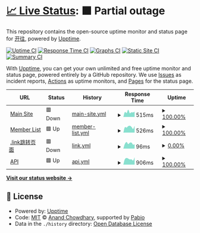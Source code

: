 # [📈 Live Status](https://stat.travellings.cn): <!--live status--> **🟧 Partial outage**

This repository contains the open-source uptime monitor and status page for [开往](https://www.travellings.cn/), powered by [Upptime](https://github.com/upptime/upptime).

[![Uptime CI](https://github.com/travellings-link/upptime/workflows/Uptime%20CI/badge.svg)](https://github.com/travellings-link/upptime/actions?query=workflow%3A%22Uptime+CI%22)
[![Response Time CI](https://github.com/travellings-link/upptime/workflows/Response%20Time%20CI/badge.svg)](https://github.com/travellings-link/upptime/actions?query=workflow%3A%22Response+Time+CI%22)
[![Graphs CI](https://github.com/travellings-link/upptime/workflows/Graphs%20CI/badge.svg)](https://github.com/travellings-link/upptime/actions?query=workflow%3A%22Graphs+CI%22)
[![Static Site CI](https://github.com/travellings-link/upptime/workflows/Static%20Site%20CI/badge.svg)](https://github.com/travellings-link/upptime/actions?query=workflow%3A%22Static+Site+CI%22)
[![Summary CI](https://github.com/travellings-link/upptime/workflows/Summary%20CI/badge.svg)](https://github.com/travellings-link/upptime/actions?query=workflow%3A%22Summary+CI%22)

With [Upptime](https://upptime.js.org), you can get your own unlimited and free uptime monitor and status page, powered entirely by a GitHub repository. We use [Issues](https://github.com/travellings-link/upptime/issues) as incident reports, [Actions](https://github.com/travellings-link/upptime/actions) as uptime monitors, and [Pages](https://stat.travellings.cn) for the status page.

<!--start: status pages-->
<!-- This summary is generated by Upptime (https://github.com/upptime/upptime) -->
<!-- Do not edit this manually, your changes will be overwritten -->
<!-- prettier-ignore -->
| URL | Status | History | Response Time | Uptime |
| --- | ------ | ------- | ------------- | ------ |
| <img alt="" src="https://icons.duckduckgo.com/ip3/www.travellings.cn.ico" height="13"> [Main Site](https://www.travellings.cn) | 🟥 Down | [main-site.yml](https://github.com/travellings-link/upptime/commits/HEAD/history/main-site.yml) | <details><summary><img alt="Response time graph" src="./graphs/main-site/response-time-week.png" height="20"> 515ms</summary><br><a href="https://stat.travellings.cn/history/main-site"><img alt="Response time 591" src="https://img.shields.io/endpoint?url=https%3A%2F%2Fraw.githubusercontent.com%2Ftravellings-link%2Fupptime%2FHEAD%2Fapi%2Fmain-site%2Fresponse-time.json"></a><br><a href="https://stat.travellings.cn/history/main-site"><img alt="24-hour response time 556" src="https://img.shields.io/endpoint?url=https%3A%2F%2Fraw.githubusercontent.com%2Ftravellings-link%2Fupptime%2FHEAD%2Fapi%2Fmain-site%2Fresponse-time-day.json"></a><br><a href="https://stat.travellings.cn/history/main-site"><img alt="7-day response time 515" src="https://img.shields.io/endpoint?url=https%3A%2F%2Fraw.githubusercontent.com%2Ftravellings-link%2Fupptime%2FHEAD%2Fapi%2Fmain-site%2Fresponse-time-week.json"></a><br><a href="https://stat.travellings.cn/history/main-site"><img alt="30-day response time 544" src="https://img.shields.io/endpoint?url=https%3A%2F%2Fraw.githubusercontent.com%2Ftravellings-link%2Fupptime%2FHEAD%2Fapi%2Fmain-site%2Fresponse-time-month.json"></a><br><a href="https://stat.travellings.cn/history/main-site"><img alt="1-year response time 591" src="https://img.shields.io/endpoint?url=https%3A%2F%2Fraw.githubusercontent.com%2Ftravellings-link%2Fupptime%2FHEAD%2Fapi%2Fmain-site%2Fresponse-time-year.json"></a></details> | <details><summary><a href="https://stat.travellings.cn/history/main-site">100.00%</a></summary><a href="https://stat.travellings.cn/history/main-site"><img alt="All-time uptime 100.00%" src="https://img.shields.io/endpoint?url=https%3A%2F%2Fraw.githubusercontent.com%2Ftravellings-link%2Fupptime%2FHEAD%2Fapi%2Fmain-site%2Fuptime.json"></a><br><a href="https://stat.travellings.cn/history/main-site"><img alt="24-hour uptime 100.00%" src="https://img.shields.io/endpoint?url=https%3A%2F%2Fraw.githubusercontent.com%2Ftravellings-link%2Fupptime%2FHEAD%2Fapi%2Fmain-site%2Fuptime-day.json"></a><br><a href="https://stat.travellings.cn/history/main-site"><img alt="7-day uptime 100.00%" src="https://img.shields.io/endpoint?url=https%3A%2F%2Fraw.githubusercontent.com%2Ftravellings-link%2Fupptime%2FHEAD%2Fapi%2Fmain-site%2Fuptime-week.json"></a><br><a href="https://stat.travellings.cn/history/main-site"><img alt="30-day uptime 100.00%" src="https://img.shields.io/endpoint?url=https%3A%2F%2Fraw.githubusercontent.com%2Ftravellings-link%2Fupptime%2FHEAD%2Fapi%2Fmain-site%2Fuptime-month.json"></a><br><a href="https://stat.travellings.cn/history/main-site"><img alt="1-year uptime 100.00%" src="https://img.shields.io/endpoint?url=https%3A%2F%2Fraw.githubusercontent.com%2Ftravellings-link%2Fupptime%2FHEAD%2Fapi%2Fmain-site%2Fuptime-year.json"></a></details>
| <img alt="" src="https://icons.duckduckgo.com/ip3/list.travellings.cn.ico" height="13"> [Member List](https://list.travellings.cn) | 🟩 Up | [member-list.yml](https://github.com/travellings-link/upptime/commits/HEAD/history/member-list.yml) | <details><summary><img alt="Response time graph" src="./graphs/member-list/response-time-week.png" height="20"> 526ms</summary><br><a href="https://stat.travellings.cn/history/member-list"><img alt="Response time 1010" src="https://img.shields.io/endpoint?url=https%3A%2F%2Fraw.githubusercontent.com%2Ftravellings-link%2Fupptime%2FHEAD%2Fapi%2Fmember-list%2Fresponse-time.json"></a><br><a href="https://stat.travellings.cn/history/member-list"><img alt="24-hour response time 616" src="https://img.shields.io/endpoint?url=https%3A%2F%2Fraw.githubusercontent.com%2Ftravellings-link%2Fupptime%2FHEAD%2Fapi%2Fmember-list%2Fresponse-time-day.json"></a><br><a href="https://stat.travellings.cn/history/member-list"><img alt="7-day response time 526" src="https://img.shields.io/endpoint?url=https%3A%2F%2Fraw.githubusercontent.com%2Ftravellings-link%2Fupptime%2FHEAD%2Fapi%2Fmember-list%2Fresponse-time-week.json"></a><br><a href="https://stat.travellings.cn/history/member-list"><img alt="30-day response time 491" src="https://img.shields.io/endpoint?url=https%3A%2F%2Fraw.githubusercontent.com%2Ftravellings-link%2Fupptime%2FHEAD%2Fapi%2Fmember-list%2Fresponse-time-month.json"></a><br><a href="https://stat.travellings.cn/history/member-list"><img alt="1-year response time 1010" src="https://img.shields.io/endpoint?url=https%3A%2F%2Fraw.githubusercontent.com%2Ftravellings-link%2Fupptime%2FHEAD%2Fapi%2Fmember-list%2Fresponse-time-year.json"></a></details> | <details><summary><a href="https://stat.travellings.cn/history/member-list">100.00%</a></summary><a href="https://stat.travellings.cn/history/member-list"><img alt="All-time uptime 98.32%" src="https://img.shields.io/endpoint?url=https%3A%2F%2Fraw.githubusercontent.com%2Ftravellings-link%2Fupptime%2FHEAD%2Fapi%2Fmember-list%2Fuptime.json"></a><br><a href="https://stat.travellings.cn/history/member-list"><img alt="24-hour uptime 100.00%" src="https://img.shields.io/endpoint?url=https%3A%2F%2Fraw.githubusercontent.com%2Ftravellings-link%2Fupptime%2FHEAD%2Fapi%2Fmember-list%2Fuptime-day.json"></a><br><a href="https://stat.travellings.cn/history/member-list"><img alt="7-day uptime 100.00%" src="https://img.shields.io/endpoint?url=https%3A%2F%2Fraw.githubusercontent.com%2Ftravellings-link%2Fupptime%2FHEAD%2Fapi%2Fmember-list%2Fuptime-week.json"></a><br><a href="https://stat.travellings.cn/history/member-list"><img alt="30-day uptime 100.00%" src="https://img.shields.io/endpoint?url=https%3A%2F%2Fraw.githubusercontent.com%2Ftravellings-link%2Fupptime%2FHEAD%2Fapi%2Fmember-list%2Fuptime-month.json"></a><br><a href="https://stat.travellings.cn/history/member-list"><img alt="1-year uptime 98.32%" src="https://img.shields.io/endpoint?url=https%3A%2F%2Fraw.githubusercontent.com%2Ftravellings-link%2Fupptime%2FHEAD%2Fapi%2Fmember-list%2Fuptime-year.json"></a></details>
| <img alt="" src="https://icons.duckduckgo.com/ip3/travellings.link.ico" height="13"> [.link跳转页面](https://travellings.link/) | 🟥 Down | [link.yml](https://github.com/travellings-link/upptime/commits/HEAD/history/link.yml) | <details><summary><img alt="Response time graph" src="./graphs/link/response-time-week.png" height="20"> 96ms</summary><br><a href="https://stat.travellings.cn/history/link"><img alt="Response time 185" src="https://img.shields.io/endpoint?url=https%3A%2F%2Fraw.githubusercontent.com%2Ftravellings-link%2Fupptime%2FHEAD%2Fapi%2Flink%2Fresponse-time.json"></a><br><a href="https://stat.travellings.cn/history/link"><img alt="24-hour response time 80" src="https://img.shields.io/endpoint?url=https%3A%2F%2Fraw.githubusercontent.com%2Ftravellings-link%2Fupptime%2FHEAD%2Fapi%2Flink%2Fresponse-time-day.json"></a><br><a href="https://stat.travellings.cn/history/link"><img alt="7-day response time 96" src="https://img.shields.io/endpoint?url=https%3A%2F%2Fraw.githubusercontent.com%2Ftravellings-link%2Fupptime%2FHEAD%2Fapi%2Flink%2Fresponse-time-week.json"></a><br><a href="https://stat.travellings.cn/history/link"><img alt="30-day response time 116" src="https://img.shields.io/endpoint?url=https%3A%2F%2Fraw.githubusercontent.com%2Ftravellings-link%2Fupptime%2FHEAD%2Fapi%2Flink%2Fresponse-time-month.json"></a><br><a href="https://stat.travellings.cn/history/link"><img alt="1-year response time 185" src="https://img.shields.io/endpoint?url=https%3A%2F%2Fraw.githubusercontent.com%2Ftravellings-link%2Fupptime%2FHEAD%2Fapi%2Flink%2Fresponse-time-year.json"></a></details> | <details><summary><a href="https://stat.travellings.cn/history/link">0.00%</a></summary><a href="https://stat.travellings.cn/history/link"><img alt="All-time uptime 19.29%" src="https://img.shields.io/endpoint?url=https%3A%2F%2Fraw.githubusercontent.com%2Ftravellings-link%2Fupptime%2FHEAD%2Fapi%2Flink%2Fuptime.json"></a><br><a href="https://stat.travellings.cn/history/link"><img alt="24-hour uptime 0.00%" src="https://img.shields.io/endpoint?url=https%3A%2F%2Fraw.githubusercontent.com%2Ftravellings-link%2Fupptime%2FHEAD%2Fapi%2Flink%2Fuptime-day.json"></a><br><a href="https://stat.travellings.cn/history/link"><img alt="7-day uptime 0.00%" src="https://img.shields.io/endpoint?url=https%3A%2F%2Fraw.githubusercontent.com%2Ftravellings-link%2Fupptime%2FHEAD%2Fapi%2Flink%2Fuptime-week.json"></a><br><a href="https://stat.travellings.cn/history/link"><img alt="30-day uptime 0.00%" src="https://img.shields.io/endpoint?url=https%3A%2F%2Fraw.githubusercontent.com%2Ftravellings-link%2Fupptime%2FHEAD%2Fapi%2Flink%2Fuptime-month.json"></a><br><a href="https://stat.travellings.cn/history/link"><img alt="1-year uptime 19.29%" src="https://img.shields.io/endpoint?url=https%3A%2F%2Fraw.githubusercontent.com%2Ftravellings-link%2Fupptime%2FHEAD%2Fapi%2Flink%2Fuptime-year.json"></a></details>
| <img alt="" src="https://icons.duckduckgo.com/ip3/api.travellings.cn.ico" height="13"> [API](https://api.travellings.cn/random) | 🟩 Up | [api.yml](https://github.com/travellings-link/upptime/commits/HEAD/history/api.yml) | <details><summary><img alt="Response time graph" src="./graphs/api/response-time-week.png" height="20"> 906ms</summary><br><a href="https://stat.travellings.cn/history/api"><img alt="Response time 1123" src="https://img.shields.io/endpoint?url=https%3A%2F%2Fraw.githubusercontent.com%2Ftravellings-link%2Fupptime%2FHEAD%2Fapi%2Fapi%2Fresponse-time.json"></a><br><a href="https://stat.travellings.cn/history/api"><img alt="24-hour response time 1147" src="https://img.shields.io/endpoint?url=https%3A%2F%2Fraw.githubusercontent.com%2Ftravellings-link%2Fupptime%2FHEAD%2Fapi%2Fapi%2Fresponse-time-day.json"></a><br><a href="https://stat.travellings.cn/history/api"><img alt="7-day response time 906" src="https://img.shields.io/endpoint?url=https%3A%2F%2Fraw.githubusercontent.com%2Ftravellings-link%2Fupptime%2FHEAD%2Fapi%2Fapi%2Fresponse-time-week.json"></a><br><a href="https://stat.travellings.cn/history/api"><img alt="30-day response time 1495" src="https://img.shields.io/endpoint?url=https%3A%2F%2Fraw.githubusercontent.com%2Ftravellings-link%2Fupptime%2FHEAD%2Fapi%2Fapi%2Fresponse-time-month.json"></a><br><a href="https://stat.travellings.cn/history/api"><img alt="1-year response time 1123" src="https://img.shields.io/endpoint?url=https%3A%2F%2Fraw.githubusercontent.com%2Ftravellings-link%2Fupptime%2FHEAD%2Fapi%2Fapi%2Fresponse-time-year.json"></a></details> | <details><summary><a href="https://stat.travellings.cn/history/api">100.00%</a></summary><a href="https://stat.travellings.cn/history/api"><img alt="All-time uptime 96.68%" src="https://img.shields.io/endpoint?url=https%3A%2F%2Fraw.githubusercontent.com%2Ftravellings-link%2Fupptime%2FHEAD%2Fapi%2Fapi%2Fuptime.json"></a><br><a href="https://stat.travellings.cn/history/api"><img alt="24-hour uptime 100.00%" src="https://img.shields.io/endpoint?url=https%3A%2F%2Fraw.githubusercontent.com%2Ftravellings-link%2Fupptime%2FHEAD%2Fapi%2Fapi%2Fuptime-day.json"></a><br><a href="https://stat.travellings.cn/history/api"><img alt="7-day uptime 100.00%" src="https://img.shields.io/endpoint?url=https%3A%2F%2Fraw.githubusercontent.com%2Ftravellings-link%2Fupptime%2FHEAD%2Fapi%2Fapi%2Fuptime-week.json"></a><br><a href="https://stat.travellings.cn/history/api"><img alt="30-day uptime 96.88%" src="https://img.shields.io/endpoint?url=https%3A%2F%2Fraw.githubusercontent.com%2Ftravellings-link%2Fupptime%2FHEAD%2Fapi%2Fapi%2Fuptime-month.json"></a><br><a href="https://stat.travellings.cn/history/api"><img alt="1-year uptime 96.68%" src="https://img.shields.io/endpoint?url=https%3A%2F%2Fraw.githubusercontent.com%2Ftravellings-link%2Fupptime%2FHEAD%2Fapi%2Fapi%2Fuptime-year.json"></a></details>

<!--end: status pages-->

[**Visit our status website →**](https://stat.travellings.cn)

## 📄 License

- Powered by: [Upptime](https://github.com/upptime/upptime)
- Code: [MIT](./LICENSE) © [Anand Chowdhary](https://anandchowdhary.com), supported by [Pabio](https://pabio.com)
- Data in the `./history` directory: [Open Database License](https://opendatacommons.org/licenses/odbl/1-0/)
